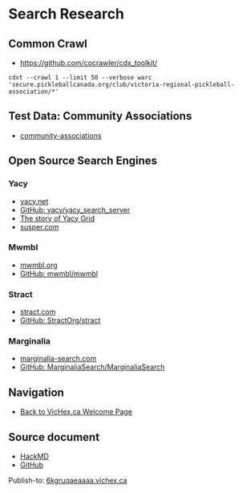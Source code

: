 Search Research
===============

## Common Crawl

* https://github.com/cocrawler/cdx_toolkit/

```
cdxt --crawl 1 --limit 50 --verbose warc 'secure.pickleballcanada.org/club/victoria-regional-pickleball-association/*'
```

## Test Data: Community Associations

* [community-associations](/community-associations)

## Open Source Search Engines

### Yacy

* [yacy.net](https://yacy.net/)
* [GitHub: yacy/yacy_search_server](https://github.com/yacy/yacy_search_server)
* [The story of Yacy Grid](https://community.searchlab.eu/t/the-story-of-yacy-grid/48)
* [susper.com](https://susper.com/)

### Mwmbl

* [mwmbl.org](https://mwmbl.org/)
* [GitHub: mwmbl/mwmbl](https://github.com/mwmbl/mwmbl)

### Stract

* [stract.com](https://stract.com/)
* [GitHub: StractOrg/stract](https://github.com/StractOrg/stract)

### Marginalia

* [marginalia-search.com](https://marginalia-search.com/)
* [GitHub: MarginaliaSearch/MarginaliaSearch](https://github.com/MarginaliaSearch/MarginaliaSearch)

## Navigation

* [Back to VicHex.ca Welcome Page](https://6kgrvlbslccq.vichex.ca/)

## Source document

* [HackMD](https://hackmd.io/uYdFzJq2Te6yH8pSas9LsQ)
* [GitHub](https://github.com/hexcamp/hackmd-notes/blob/main/vichex-search-experiment/index.md)

Publish-to: [6kgruqaeaaaa.vichex.ca](https://6kgruqaeaaaa.vichex.ca/)
